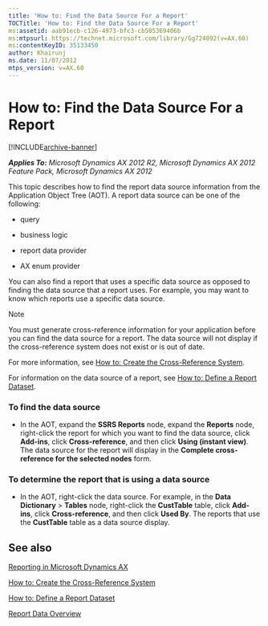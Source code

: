 ```yaml
---
title: 'How to: Find the Data Source For a Report'
TOCTitle: 'How to: Find the Data Source For a Report'
ms:assetid: aab91ecb-c126-4973-bfc3-cb505369406b
ms:mtpsurl: https://technet.microsoft.com/library/Gg724092(v=AX.60)
ms:contentKeyID: 35133450
author: Khairunj
ms.date: 11/07/2012
mtps_version: v=AX.60
---
```


# How to: Find the Data Source For a Report 


[!INCLUDE[archive-banner](includes/archive-banner.md)]


_**Applies To:** Microsoft Dynamics AX 2012 R2, Microsoft Dynamics AX 2012 Feature Pack, Microsoft Dynamics AX 2012_

 This topic describes how to find the report data source information from the Application Object Tree (AOT). A report data source can be one of the following:

  - query

  - business logic

  - report data provider

  - AX enum provider

You can also find a report that uses a specific data source as opposed to finding the data source that a report uses. For example, you may want to know which reports use a specific data source.


> [!NOTE]
> <P>You must generate cross-reference information for your application before you can find the data source for a report. The data source will not display if the cross-reference system does not exist or is out of date.</P>



For more information, see [How to: Create the Cross-Reference System](https://technet.microsoft.com/library/aa877386\(v=ax.60\)).

For information on the data source of a report, see [How to: Define a Report Dataset](how-to-define-a-report-dataset.md).

### To find the data source

  - In the AOT, expand the **SSRS Reports** node, expand the **Reports** node, right-click the report for which you want to find the data source, click **Add-ins**, click **Cross-reference**, and then click **Using (instant view)**. The data source for the report will display in the **Complete cross-reference for the selected nodes** form.

### To determine the report that is using a data source

  - In the AOT, right-click the data source. For example, in the **Data Dictionary** \> **Tables** node, right-click the **CustTable** table, click **Add-ins**, click **Cross-reference**, and then click **Used By**. The reports that use the **CustTable** table as a data source display.

## See also

[Reporting in Microsoft Dynamics AX](reporting-in-microsoft-dynamics-ax.md)

[How to: Create the Cross-Reference System](https://technet.microsoft.com/library/aa877386\(v=ax.60\))

[How to: Define a Report Dataset](how-to-define-a-report-dataset.md)

[Report Data Overview](report-data-overview.md)

